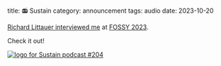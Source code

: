 title: 📻 Sustain
category: announcement
tags: audio
date: 2023-10-20

[Richard Littauer interviewed me](https://podcast.sustainoss.org/204) at [FOSSY 2023](https://2023.fossy.us).

Check it out!

[![logo for Sustain podcast #204]({static}/images/sustain204.jpg)](https://podcast.sustainoss.org/204)
